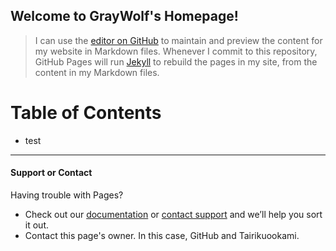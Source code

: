 ## Welcome to GrayWolf's Homepage!

>I can use the [editor on GitHub](https://github.com/GrayWolf64/GrayWolf64.github.io/edit/main/index.md) to maintain and preview the content for my website in Markdown files. Whenever I commit to this repository, GitHub Pages will run [Jekyll](https://jekyllrb.com/) to rebuild the pages in my site, from the content in my Markdown files.

# Table of Contents
- test
***

#### Support or Contact

Having trouble with Pages? 
- Check out our [documentation](https://docs.github.com/categories/github-pages-basics/) or [contact support](https://support.github.com/contact) and we’ll help you sort it out.
- Contact this page's owner. In this case, GitHub and Tairikuookami.
